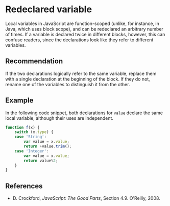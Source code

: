 # Redeclared variable
Local variables in JavaScript are function-scoped (unlike, for instance, in Java, which uses block scope), and can be redeclared an arbitrary number of times. If a variable is declared twice in different blocks, however, this can confuse readers, since the declarations look like they refer to different variables.


## Recommendation
If the two declarations logically refer to the same variable, replace them with a single declaration at the beginning of the block. If they do not, rename one of the variables to distinguish it from the other.


## Example
In the following code snippet, both declarations for `value` declare the same local variable, although their uses are independent.


```javascript
function f(x) {
	switch (x.type) {
	case 'String':
		var value = x.value;
		return +value.trim();
	case 'Integer':
		var value = x.value;
		return value%2;
	}
}
```

## References
* D. Crockford, *JavaScript: The Good Parts*, Section 4.9. O'Reilly, 2008.
